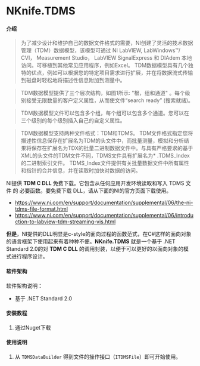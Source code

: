 # NKnife.TDMS

#### 介绍

> 为了减少设计和维护自己的数据文件格式的需要，NI创建了灵活的技术数据管理（TDM）数据模型，该模型可通过 NI LabVIEW, LabWindows™/ CVI， Measurement Studio， LabVIEW SignalExpress  和  DIAdem 本地访问。可移植到其他常见应用程序，例如Excel。 TDM数据模型具有几个独特的优点，例如可以根据您的特定项目需求进行扩展，并在将数据流式传输到磁盘时轻松地将描述性信息附加到测量中。

> TDM数据模型提供了三个层次结构，如图1所示: "根，组和通道" 。每个级别接受无限数量的客户定义属性，从而使文件“search ready” (搜索就绪)。

> TDM数据模型文件可以包含多个组，每个组可以包含多个通道。您可以在三个级别的每个级别插入自己的自定义属性。

> TDM数据模型支持两种文件格式：TDM和TDMS。 TDM文件格式指定您将描述性信息保存在扩展名为TDM的头文件中，而批量测量，模拟和分析结果将保存在扩展名为TDX的批量二进制数据文件中。与具有严格要求的基于XML的头文件的TDM文件不同，TDMS文件具有扩展名为* .TDMS_Index的二进制索引文件。 TDMS_Index文件提供有关批量数据文件中所有属性和指针的合并信息，并在读取时加快对数据的访问。

NI提供 **TDM C DLL** 免费下载。它包含从任何应用开发环境读取和写入 TDMS 文件 的 必要函数。要免费下载 DLL，请从下面的NI的官方页面下载使用。

- https://www.ni.com/en/support/documentation/supplemental/06/the-ni-tdms-file-format.html
- https://www.ni.com/en/support/documentation/supplemental/06/introduction-to-labview-tdm-streaming-vis.html

**但是**，NI提供的DLL明显是c-style的面向过程的函数范式，在C#这样的面向对象的语言框架下使用起来有着种种不便。**NKnife.TDMS** 就是一个基于 .NET Standard 2.0的对 **TDM C DLL** 的调用封装，以便于可以更好的以面向对象的模式进行程序设计。

#### 软件架构
软件架构说明：
- 基于 .NET Standard 2.0

#### 安装教程

1.  通过Nuget下载

#### 使用说明

1.  从 `TDMSDataBuilder` 得到文件的操作接口（`ITDMSFile`）即可开始使用。
